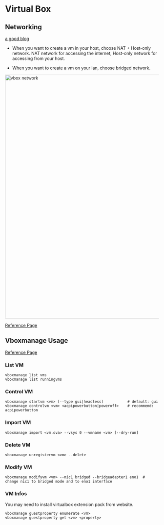 # Virtual Box

## Networking

[a good blog](https://blogs.oracle.com/scoter/post/oracle-vm-virtualbox-networking-options-and-how-to-manage-them)

-   When you want to create a vm in your host, choose NAT + Host-only network. NAT network for accessing the internet, Host-only network for accessing from your host.

-   When you want to create a vm on your lan, choose bridged network.

<img src="https://raw.githubusercontent.com/dingyiyi0226/notes/master/img/virtualbox_network.png" alt="vbox network" width="800"/>

[Reference Page](https://www.virtualbox.org/manual/ch06.html)


## Vboxmanage Usage

[Reference Page](https://www.virtualbox.org/manual/ch08.html)

### List VM

```shell
vboxmanage list vms
vboxmanage list runningvms

```

### Control VM

```shell
vboxmanage startvm <vm> [--type gui|headless]           # default: gui
vboxmanage controlvm <vm> <acpipowerbutton|poweroff>    # recommend: acpipowerbutton

```

### Import VM

```shell
vboxmanage import <vm.ova> --vsys 0 --vmname <vm> [--dry-run]
```

### Delete VM

```shell
vboxmanage unregistervm <vm> --delete
```

### Modify VM

```shell
vboxmanage modifyvm <vm> --nic1 bridged --bridgeadapter1 eno1  # change nic1 to bridged mode and to eno1 interface
```

### VM Infos

You may need to install virtualbox extension pack from website.

```shell
vboxmanage guestproperty enumerate <vm>
vboxmanage guestproperty get <vm> <property>

```
